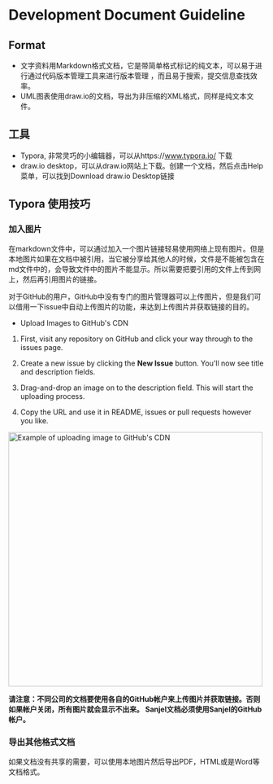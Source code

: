 # Development Document Guideline



## Format 

- 文字资料用Markdown格式文档，它是带简单格式标记的纯文本，可以易于进行通过代码版本管理工具来进行版本管理 ，而且易于搜索，提交信息查找效率。
- UML图表使用draw.io的文档，导出为非压缩的XML格式，同样是纯文本文件。



## 工具

- Typora, 非常灵巧的小编辑器，可以从https://www.typora.io/ 下载
- draw.io desktop，可以从draw.io网站上下载。创建一个文档，然后点击Help菜单，可以找到Download draw.io Desktop链接



## Typora 使用技巧

### 加入图片

在markdown文件中，可以通过加入一个图片链接轻易使用网络上现有图片。但是本地图片如果在文档中被引用，当它被分享给其他人的时候，文件是不能被包含在md文件中的，会导致文件中的图片不能显示。所以需要把要引用的文件上传到网上，然后再引用图片的链接。

对于GitHub的用户，GitHub中没有专门的图片管理器可以上传图片，但是我们可以借用一下issue中自动上传图片的功能，来达到上传图片并获取链接的目的。



- Upload Images to GitHub's CDN

1. First, visit any repository on GitHub and click your way through to the issues page.

2. Create a new issue by clicking the **New Issue** button. You'll now see title and description fields. 

3. Drag-and-drop an image on to the description field. This will start the uploading process.

4. Copy the URL and use it in README, issues or pull requests however you like.

<img src="https://user-images.githubusercontent.com/499192/57450172-1a955f80-725e-11e9-9fed-267179bdab15.gif" alt="Example of uploading image to GitHub's CDN" width="500px">



**请注意：不同公司的文档要使用各自的GitHub帐户来上传图片并获取链接。否则如果帐户关闭，所有图片就会显示不出来。 Sanjel文档必须使用Sanjel的GitHub帐户。**



### 导出其他格式文档

如果文档没有共享的需要，可以使用本地图片然后导出PDF，HTML或是Word等文档格式。

